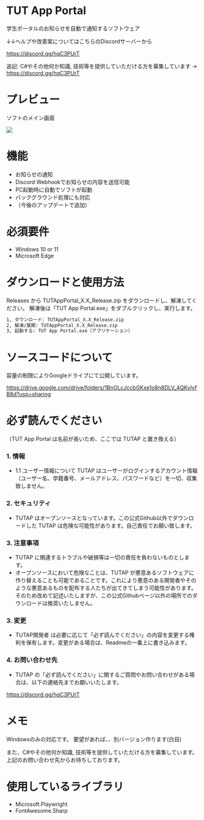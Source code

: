# TUT App Portal

学生ポータルのお知らせを自動で通知するソフトウェア

↓↓ヘルプや改善案についてはこちらのDiscordサーバーから

https://discord.gg/hqC3PUrT


追記: C#やその他何か知識, 技術等を提供していただける方を募集しています → https://discord.gg/hqC3PUrT

# プレビュー

ソフトのメイン画面

![](https://i.gyazo.com/530f60a08d2fb25690ab8710c486fea7.png)



# 機能

* お知らせの通知
* Discord Webhookでお知らせの内容を送信可能
* PC起動時に自動でソフトが起動
* バックグラウンド処理にも対応
* （今後のアップデートで追加）

# 必須要件

* Windows 10 or 11
* Microsoft Edge

# ダウンロードと使用方法

Releases から TUTAppPortal_X.X_Release.zip をダウンロードし、解凍してください。
解凍後は「TUT App Portal.exe」をダブルクリックし、実行します。

```bash
1, ダウンロード: TUTAppPortal_X.X_Release.zip
2, 解凍/展開: TUTAppPortal_X.X_Release.zip
3, 起動する: TUT App Portal.exe（アプリケーション）
```

# ソースコードについて
容量の制限によりGoogleドライブにて公開しています。

https://drive.google.com/drive/folders/1BnOLcJccbGKxe1o8n8DLV_4QKyIyfB8d?usp=sharing

# 必ず読んでください
（TUT App Portal は名前が長いため、ここでは TUTAP と置き換える）

### 1. 情報
* 1.1 ユーザー情報について
TUTAP はユーザーがログインするアカウント情報（ユーザー名、学籍番号、メールアドレス、パスワードなど）を一切、収集致しません。

### 2. セキュリティ
* TUTAP はオープンソースとなっています。この公式Github以外でダウンロードした TUTAP は危険な可能性があります。自己責任でお願い致します。

### 3. 注意事項
* TUTAP に関連するトラブルや破損等は一切の責任を負わないものとします。
* オープンソースにおいて危険なことは、TUTAP が悪意あるソフトウェアに作り替えることも可能であることです。これにより悪意のある開発者やそのような悪意あるものを配布する人たちが出てきてしまう可能性があります。そのため改めて記述いたしますが、この公式Githubページ以外の場所でのダウンロードは推奨いたしません。

### 3. 変更
* TUTAP開発者 は必要に応じて「必ず読んでください」の内容を変更する権利を保有します。変更がある場合は、Readmeの一番上に書き込みます。

### 4. お問い合わせ先
* TUTAP の「必ず読んでください」に関するご質問やお問い合わせがある場合は、以下の連絡先までお願いいたします。

https://discord.gg/hqC3PUrT

# メモ

Windowsのみの対応です。
要望があれば、、別バージョン作ります(白目)

また、C#やその他何か知識, 技術等を提供していただける方を募集しています。上記のお問い合わせ先からお待ちしております。


# 使用しているライブラリ
* Microsoft.Playwright
* FontAwesome.Sharp
